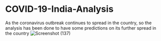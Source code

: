 # COVID-19-India-Analysis
As the coronavirus outbreak continues to spread in the country, so the analysis has been done to have some predictions on its further spread in the country
![Screenshot (137)](https://user-images.githubusercontent.com/40588715/87859091-56db4a00-c950-11ea-8eb6-d0415922c3b3.png)
